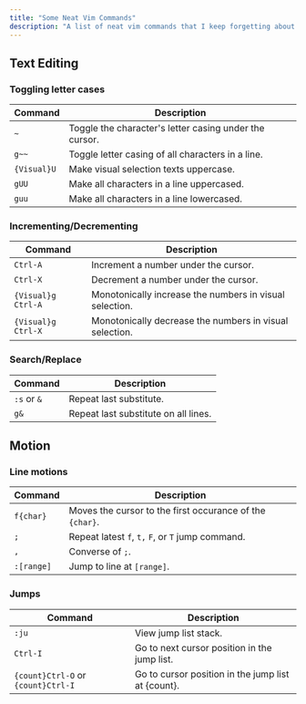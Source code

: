 ```yaml
---
title: "Some Neat Vim Commands"
description: "A list of neat vim commands that I keep forgetting about."
---
```


## Text Editing

### Toggling letter cases

| Command     | Description                                            |
|-------------|--------------------------------------------------------|
| `~`         | Toggle the character's letter casing under the cursor. |
| `g~~`       | Toggle letter casing of all characters in a line.      |
| `{Visual}U` | Make visual selection texts uppercase.                 |
| `gUU`       | Make all characters in a line uppercased.              |
| `guu`       | Make all characters in a line lowercased.              |

### Incrementing/Decrementing

| Command            | Description                                             |
|--------------------|---------------------------------------------------------|
| `Ctrl-A`           | Increment a number under the cursor.                    |
| `Ctrl-X`           | Decrement a number under the cursor.                    |
| `{Visual}g Ctrl-A` | Monotonically increase the numbers in visual selection. |
| `{Visual}g Ctrl-X` | Monotonically decrease the numbers in visual selection. |

### Search/Replace

| Command     | Description                          |
|-------------|--------------------------------------|
| `:s` or `&` | Repeat last substitute.              |
| `g&`        | Repeat last substitute on all lines. |

## Motion

### Line motions

| Command    | Description                                              |
|------------|----------------------------------------------------------|
| `f{char}`  | Moves the cursor to the first occurance of the `{char}`. |
| `;`        | Repeat latest `f`, `t,` `F`, or `T` jump command.        |
| `,`        | Converse of `;`.                                         |
| `:[range]` | Jump to line at `[range]`.                               |

### Jumps

| Command                            | Description                                         |
|------------------------------------|-----------------------------------------------------|
| `:ju`                              | View jump list stack.                               |
| `Ctrl-I`                           | Go to next cursor position in the jump list.        |
| `{count}Ctrl-O` or `{count}Ctrl-I` | Go to cursor position in the jump list at {count}. |

